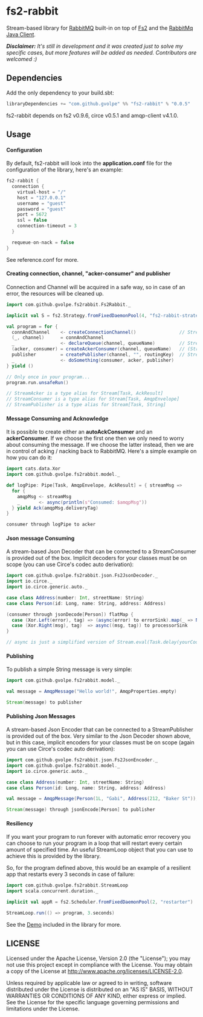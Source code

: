 fs2-rabbit
==========

Stream-based library for [RabbitMQ](https://www.rabbitmq.com/) built-in on top of [Fs2](https://github.com/functional-streams-for-scala/fs2) and the [RabbitMq Java Client](https://github.com/rabbitmq/rabbitmq-java-client).

***Disclaimer:** It's still in development and it was created just to solve my specific cases, but more features will be added as needed. Contributors are welcomed :)*

## Dependencies

Add the only dependency to your build.sbt:

```scala
libraryDependencies += "com.github.gvolpe" %% "fs2-rabbit" % "0.0.5"
```

fs2-rabbit depends on fs2 v0.9.6, circe v0.5.1 and amqp-client v4.1.0.

## Usage

#### Configuration

By default, fs2-rabbit will look into the **application.conf** file for the configuration of the library, here's an example:

```scala
fs2-rabbit {
  connection {
    virtual-host = "/"
    host = "127.0.0.1"
    username = "guest"
    password = "guest"
    port = 5672
    ssl = false
    connection-timeout = 3
  }

  requeue-on-nack = false
}
```

See reference.conf for more.

#### Creating connection, channel, "acker-consumer" and publisher

Connection and Channel will be acquired in a safe way, so in case of an error, the resources will be cleaned up.

```scala
import com.github.gvolpe.fs2rabbit.Fs2Rabbit._

implicit val S = fs2.Strategy.fromFixedDaemonPool(4, "fs2-rabbit-strategy")

val program = for {
  connAndChannel    <- createConnectionChannel() 			    // Stream[Task, (Connection, Channel)]
  (_, channel)      = connAndChannel
  _                 <- declareQueue(channel, queueName) 		// Stream[Task, Queue.DeclareOk]
  (acker, consumer) = createAckerConsumer(channel, queueName)	// (StreamAcker, StreamConsumer)
  publisher         = createPublisher(channel, "", routingKey)	// StreamPublisher
  _                 <- doSomething(consumer, acker, publisher)
} yield ()

// Only once in your program...
program.run.unsafeRun()

// StreamAcker is a type alias for Stream[Task, AckResult]
// StreamConsumer is a type alias for Stream[Task, AmqpEnvelope]
// StreamPublisher is a type alias for Stream[Task, String]

```

#### Message Consuming and Acknowledge

It is possible to create either an **autoAckConsumer** and an **ackerConsumer**. If we choose the first one then we only need to worry about consuming the message. If we choose the latter instead, then we are in control of acking / nacking back to RabbitMQ. Here's a simple example on how you can do it:

```scala
import cats.data.Xor
import com.github.gvolpe.fs2rabbit.model._

def logPipe: Pipe[Task, AmqpEnvelope, AckResult] = { streamMsg =>
  for {
    amqpMsg <- streamMsg
    _       <- async(println(s"Consumed: $amqpMsg"))
  } yield Ack(amqpMsg.deliveryTag)
}

consumer through logPipe to acker
```


#### Json message Consuming

A stream-based Json Decoder that can be connected to a StreamConsumer is provided out of the box. Implicit decoders for your classes must be on scope (you can use Circe's codec auto derivation):

```scala
import com.github.gvolpe.fs2rabbit.json.Fs2JsonDecoder._
import io.circe._
import io.circe.generic.auto._

case class Address(number: Int, streetName: String)
case class Person(id: Long, name: String, address: Address)

(consumer through jsonDecode[Person]) flatMap {
  case (Xor.Left(error), tag) => (async(error) to errorSink).map(_ => Nack(tag)) to acker
  case (Xor.Right(msg), tag)  => async((msg, tag)) to processorSink
}

// async is just a simplified version of Stream.eval(Task.delay(yourCode))
```

#### Publishing

To publish a simple String message is very simple:

```scala
import com.github.gvolpe.fs2rabbit.model._

val message = AmqpMessage("Hello world!", AmqpProperties.empty)

Stream(message) to publisher
```

#### Publishing Json Messages

A stream-based Json Encoder that can be connected to a StreamPublisher is provided out of the box. Very similar to the Json Decoder shown above, but in this case, implicit encoders for your classes must be on scope (again you can use Circe's codec auto derivation):

```scala
import com.github.gvolpe.fs2rabbit.json.Fs2JsonEncoder._
import com.github.gvolpe.fs2rabbit.model._
import io.circe.generic.auto._

case class Address(number: Int, streetName: String)
case class Person(id: Long, name: String, address: Address)

val message = AmqpMessage(Person(1L, "Gabi", Address(212, "Baker St")), AmqpProperties.empty)

Stream(message) through jsonEncode[Person] to publisher
```

#### Resiliency

If you want your program to run forever with automatic error recovery you can choose to run your program in a loop that will restart every certain amount of specified time. An useful StreamLoop object that you can use to achieve this is provided by the library.

So, for the program defined above, this would be an example of a resilient app that restarts every 3 seconds in case of failure:

```scala
import com.github.gvolpe.fs2rabbit.StreamLoop
import scala.concurrent.duration._

implicit val appR = fs2.Scheduler.fromFixedDaemonPool(2, "restarter")

StreamLoop.run(() => program, 3.seconds)
```

See the [Demo](https://github.com/gvolpe/fs2-rabbit/tree/master/src/main/scala/com/github/gvolpe/fs2rabbit/example/Demo.scala) included in the library for more.

## LICENSE

Licensed under the Apache License, Version 2.0 (the "License"); you may not use this project except in compliance with
the License. You may obtain a copy of the License at http://www.apache.org/licenses/LICENSE-2.0.

Unless required by applicable law or agreed to in writing, software distributed under the License is distributed on an
"AS IS" BASIS, WITHOUT WARRANTIES OR CONDITIONS OF ANY KIND, either express or implied. See the License for the specific
language governing permissions and limitations under the License.

